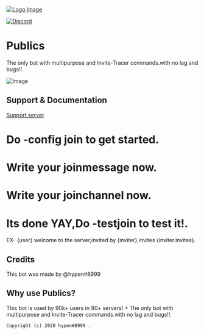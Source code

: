 [![Logo Image](https://cdn.discordapp.com/avatars/733311503813443636/7f2c445ef1ddc3b15b94a2af71a4edf1.png?size=20)](https://discord.gg/EHwWE6Sfgq)


[![Discord](https://img.shields.io/discord/727884708158898186?color=%23FF99JSH&label=DISCORD&logo=Discord&style=plastic)](https://discord.gg/EHwWE6Sfgq)

# Publics
The only bot with multipurpose and Invite-Tracer commands.with no lag and bugs!!.

![Image](https://lh3.googleusercontent.com/proxy/E64LcmLPvemYNtz1-NcfGXZbFM2UIqwBsJuMfwHnfs87NWtHX9WSwwQ0vczWujYfUuZ8--6hZw9VsLJj8QnB64iTvDEAgI17V037FUXHoq3nvbpxM3JPqD7di_4WOC3mL4EqyuhgJ63n)

## Support & Documentation
 [Support server](https://discord.gg/EHwWE6Sfgq).
 
 # Do -config join to get started.
 # Write your joinmessage now.
 # Write your joinchannel now. 
 # Its done YAY,Do -testjoin to test it!. 
 EX- {user} welcome to the server,invited by {inviter},invites {inviter.invites}.
 

## Credits
This bot was made by @hypen#8999

## Why use Publics? 
This bot is used by 90k+ users in 90+ servers! + The only bot with multipurpose and Invite-Tracer commands.with no lag and bugs!!.

```
Copyright (c) 2020 hypen#8999 .
```

